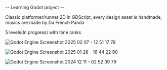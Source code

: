 -- Learning Godot project --

Classic platformer/runner 2D in GDScript, every design asset is handmade, musics are made by Da French Panda

5 levels(In progress) with time ranks


![Godot Engine Screenshot 2025 02 07 - 12 51 17 78](https://github.com/user-attachments/assets/d6e10fc4-d378-4d02-b78d-ba2a9e0e71ec)

![Godot Engine Screenshot 2025 01 28 - 16 44 22 90](https://github.com/user-attachments/assets/02063d0e-3b7a-4bfe-ace2-1c9eac3cd70d)

![Godot Engine Screenshot 2024 12 11 - 02 52 39 79](https://github.com/user-attachments/assets/620816c1-ab07-4b49-8341-2eac9f0737e3)
